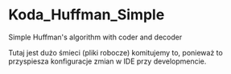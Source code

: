 # Koda_Huffman_Simple
Simple Huffman's algorithm with coder and decoder

Tutaj jest dużo śmieci (pliki robocze) komitujemy to, ponieważ to przyspiesza konfiguracje zmian w IDE przy developmencie.


